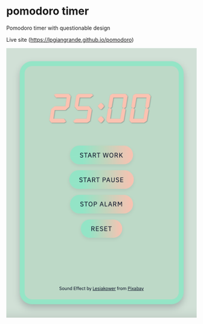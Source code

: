 # pomodoro timer
Pomodoro timer with questionable design 

Live site (https://lpgiangrande.github.io/pomodoro)

![screenshot](assets/pomodoro-timer-1.png)

